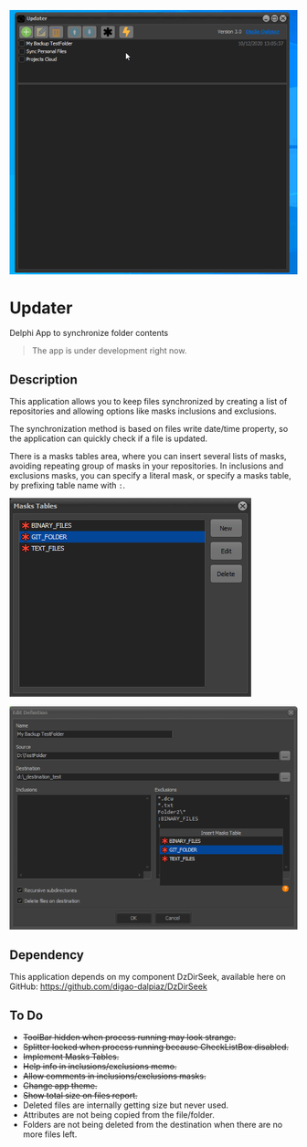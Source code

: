 ![Preview](images/preview.gif)

# Updater
Delphi App to synchronize folder contents

> The app is under development right now.

## Description

This application allows you to keep files synchronized by creating a list of repositories and allowing options like masks inclusions and exclusions.

The synchronization method is based on files write date/time property, so the application can quickly check if a file is updated.

There is a masks tables area, where you can insert several lists of masks, avoiding repeating group of masks in your repositories. In inclusions and exclusions masks, you can specify a literal mask, or specify a masks table, by prefixing table name with `:`.

![Masks Tables](images/masks_tables.png)

![Edit Definition](images/edit_definition.png)

## Dependency

This application depends on my component DzDirSeek, available here on GitHub: https://github.com/digao-dalpiaz/DzDirSeek

## To Do

- ~~ToolBar hidden when process running may look strange.~~
- ~~Splitter locked when process running because CheckListBox disabled.~~
- ~~Implement Masks Tables.~~
- ~~Help info in inclusions/exclusions memo.~~
- ~~Allow comments in inclusions/exclusions masks.~~
- ~~Change app theme.~~
- ~~Show total size on files report.~~
- Deleted files are internally getting size but never used.
- Attributes are not being copied from the file/folder.
- Folders are not being deleted from the destination when there are no more files left.